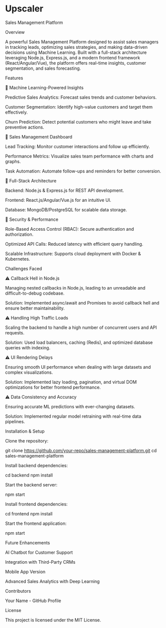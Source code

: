 # Upscaler
Sales Management Platform

Overview

A powerful Sales Management Platform designed to assist sales managers in tracking leads, optimizing sales strategies, and making data-driven decisions using Machine Learning. Built with a full-stack architecture leveraging Node.js, Express.js, and a modern frontend framework (React/Angular/Vue), the platform offers real-time insights, customer segmentation, and sales forecasting.

Features

🔹 Machine Learning-Powered Insights

Predictive Sales Analytics: Forecast sales trends and customer behaviors.

Customer Segmentation: Identify high-value customers and target them effectively.

Churn Prediction: Detect potential customers who might leave and take preventive actions.

🔹 Sales Management Dashboard

Lead Tracking: Monitor customer interactions and follow up efficiently.

Performance Metrics: Visualize sales team performance with charts and graphs.

Task Automation: Automate follow-ups and reminders for better conversion.

🔹 Full-Stack Architecture

Backend: Node.js & Express.js for REST API development.

Frontend: React.js/Angular/Vue.js for an intuitive UI.

Database: MongoDB/PostgreSQL for scalable data storage.

🔹 Security & Performance

Role-Based Access Control (RBAC): Secure authentication and authorization.

Optimized API Calls: Reduced latency with efficient query handling.

Scalable Infrastructure: Supports cloud deployment with Docker & Kubernetes.

Challenges Faced

⚠️ Callback Hell in Node.js

Managing nested callbacks in Node.js, leading to an unreadable and difficult-to-debug codebase.

Solution: Implemented async/await and Promises to avoid callback hell and ensure better maintainability.

⚠️ Handling High Traffic Loads

Scaling the backend to handle a high number of concurrent users and API requests.

Solution: Used load balancers, caching (Redis), and optimized database queries with indexing.

⚠️ UI Rendering Delays

Ensuring smooth UI performance when dealing with large datasets and complex visualizations.

Solution: Implemented lazy loading, pagination, and virtual DOM optimizations for better frontend performance.

⚠️ Data Consistency and Accuracy

Ensuring accurate ML predictions with ever-changing datasets.

Solution: Implemented regular model retraining with real-time data pipelines.

Installation & Setup

Clone the repository:

git clone https://github.com/your-repo/sales-management-platform.git
cd sales-management-platform

Install backend dependencies:

cd backend
npm install

Start the backend server:

npm start

Install frontend dependencies:

cd frontend
npm install

Start the frontend application:

npm start

Future Enhancements

AI Chatbot for Customer Support

Integration with Third-Party CRMs

Mobile App Version

Advanced Sales Analytics with Deep Learning

Contributors

Your Name - GitHub Profile

License

This project is licensed under the MIT License.

